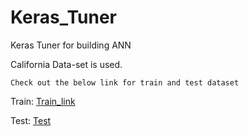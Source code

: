 # Keras_Tuner


Keras Tuner for building ANN

California Data-set is used.
```
Check out the below link for train and test dataset
```
Train: [Train_link](https://raw.githubusercontent.com/vtech20/keras_tuner_sample/main/california_housing_train.csv)

Test: [Test](https://raw.githubusercontent.com/vtech20/keras_tuner_sample/main/california_housing_test.csv)